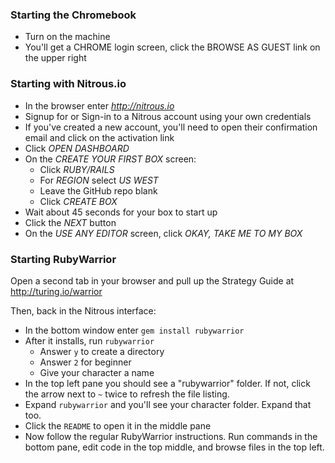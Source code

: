 ### Starting the Chromebook

* Turn on the machine
* You'll get a CHROME login screen, click the BROWSE AS GUEST link on the upper right

### Starting with Nitrous.io

* In the browser enter *http://nitrous.io*
* Signup for or Sign-in to a Nitrous account using your own credentials
* If you've created a new account, you'll need to open their confirmation email
and click on the activation link
* Click *OPEN DASHBOARD*
* On the *CREATE YOUR FIRST BOX* screen:
  * Click *RUBY/RAILS*
  * For *REGION* select *US WEST*
  * Leave the GitHub repo blank
  * Click *CREATE BOX*
* Wait about 45 seconds for your box to start up
* Click the *NEXT* button
* On the *USE ANY EDITOR* screen, click *OKAY, TAKE ME TO MY BOX*

### Starting RubyWarrior

Open a second tab in your browser and pull up the Strategy Guide at http://turing.io/warrior

Then, back in the Nitrous interface:

* In the bottom window enter `gem install rubywarrior`
* After it installs, run `rubywarrior`
  * Answer `y` to create a directory
  * Answer `2` for beginner
  * Give your character a name
* In the top left pane you should see a "rubywarrior" folder. If not, click the
arrow next to `~` twice to refresh the file listing.
* Expand `rubywarrior` and you'll see your character folder. Expand that too.
* Click the `README` to open it in the middle pane
* Now follow the regular RubyWarrior instructions. Run commands in the bottom
pane, edit code in the top middle, and browse files in the top left.
